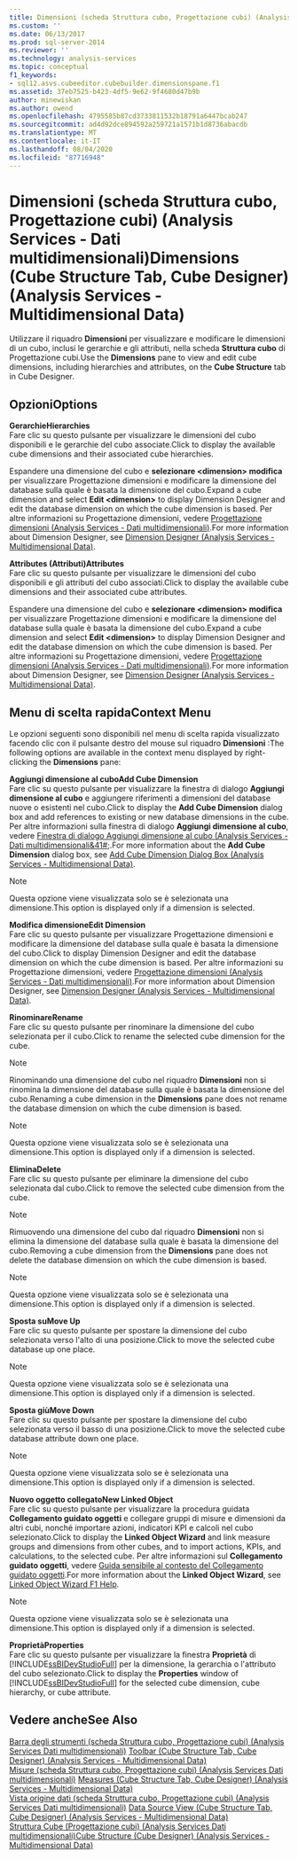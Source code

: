 ```yaml
---
title: Dimensioni (scheda Struttura cubo, Progettazione cubi) (Analysis Services-Dati multidimensionali) | Microsoft Docs
ms.custom: ''
ms.date: 06/13/2017
ms.prod: sql-server-2014
ms.reviewer: ''
ms.technology: analysis-services
ms.topic: conceptual
f1_keywords:
- sql12.asvs.cubeeditor.cubebuilder.dimensionspane.f1
ms.assetid: 37eb7525-b423-4df5-9e62-9f4680d47b9b
author: minewiskan
ms.author: owend
ms.openlocfilehash: 4795585b87cd3733811532b18791a6447bcab247
ms.sourcegitcommit: ad4d92dce894592a259721a1571b1d8736abacdb
ms.translationtype: MT
ms.contentlocale: it-IT
ms.lasthandoff: 08/04/2020
ms.locfileid: "87716948"
---
```

# <a name="dimensions-cube-structure-tab-cube-designer-analysis-services---multidimensional-data"></a><span data-ttu-id="93201-102">Dimensioni (scheda Struttura cubo, Progettazione cubi) (Analysis Services - Dati multidimensionali)</span><span class="sxs-lookup"><span data-stu-id="93201-102">Dimensions (Cube Structure Tab, Cube Designer) (Analysis Services - Multidimensional Data)</span></span>
  <span data-ttu-id="93201-103">Utilizzare il riquadro **Dimensioni** per visualizzare e modificare le dimensioni di un cubo, inclusi le gerarchie e gli attributi, nella scheda **Struttura cubo** di Progettazione cubi.</span><span class="sxs-lookup"><span data-stu-id="93201-103">Use the **Dimensions** pane to view and edit cube dimensions, including hierarchies and attributes, on the **Cube Structure** tab in Cube Designer.</span></span>  
  
## <a name="options"></a><span data-ttu-id="93201-104">Opzioni</span><span class="sxs-lookup"><span data-stu-id="93201-104">Options</span></span>  
 <span data-ttu-id="93201-105">**Gerarchie**</span><span class="sxs-lookup"><span data-stu-id="93201-105">**Hierarchies**</span></span>  
 <span data-ttu-id="93201-106">Fare clic su questo pulsante per visualizzare le dimensioni del cubo disponibili e le gerarchie del cubo associate.</span><span class="sxs-lookup"><span data-stu-id="93201-106">Click to display the available cube dimensions and their associated cube hierarchies.</span></span>  
  
 <span data-ttu-id="93201-107">Espandere una dimensione del cubo e **selezionare \<dimension> modifica** per visualizzare Progettazione dimensioni e modificare la dimensione del database sulla quale è basata la dimensione del cubo.</span><span class="sxs-lookup"><span data-stu-id="93201-107">Expand a cube dimension and select **Edit \<dimension>** to display Dimension Designer and edit the database dimension on which the cube dimension is based.</span></span> <span data-ttu-id="93201-108">Per altre informazioni su Progettazione dimensioni, vedere [Progettazione dimensioni &#40;Analysis Services - Dati multidimensionali&#41;](dimension-designer-analysis-services-multidimensional-data.md).</span><span class="sxs-lookup"><span data-stu-id="93201-108">For more information about Dimension Designer, see [Dimension Designer &#40;Analysis Services - Multidimensional Data&#41;](dimension-designer-analysis-services-multidimensional-data.md).</span></span>  
  
 <span data-ttu-id="93201-109">**Attributes (Attributi)**</span><span class="sxs-lookup"><span data-stu-id="93201-109">**Attributes**</span></span>  
 <span data-ttu-id="93201-110">Fare clic su questo pulsante per visualizzare le dimensioni del cubo disponibili e gli attributi del cubo associati.</span><span class="sxs-lookup"><span data-stu-id="93201-110">Click to display the available cube dimensions and their associated cube attributes.</span></span>  
  
 <span data-ttu-id="93201-111">Espandere una dimensione del cubo e **selezionare \<dimension> modifica** per visualizzare Progettazione dimensioni e modificare la dimensione del database sulla quale è basata la dimensione del cubo.</span><span class="sxs-lookup"><span data-stu-id="93201-111">Expand a cube dimension and select **Edit \<dimension>** to display Dimension Designer and edit the database dimension on which the cube dimension is based.</span></span> <span data-ttu-id="93201-112">Per altre informazioni su Progettazione dimensioni, vedere [Progettazione dimensioni &#40;Analysis Services - Dati multidimensionali&#41;](dimension-designer-analysis-services-multidimensional-data.md).</span><span class="sxs-lookup"><span data-stu-id="93201-112">For more information about Dimension Designer, see [Dimension Designer &#40;Analysis Services - Multidimensional Data&#41;](dimension-designer-analysis-services-multidimensional-data.md).</span></span>  
  
## <a name="context-menu"></a><span data-ttu-id="93201-113">Menu di scelta rapida</span><span class="sxs-lookup"><span data-stu-id="93201-113">Context Menu</span></span>  
 <span data-ttu-id="93201-114">Le opzioni seguenti sono disponibili nel menu di scelta rapida visualizzato facendo clic con il pulsante destro del mouse sul riquadro **Dimensioni** :</span><span class="sxs-lookup"><span data-stu-id="93201-114">The following options are available in the context menu displayed by right-clicking the **Dimensions** pane:</span></span>  
  
 <span data-ttu-id="93201-115">**Aggiungi dimensione al cubo**</span><span class="sxs-lookup"><span data-stu-id="93201-115">**Add Cube Dimension**</span></span>  
 <span data-ttu-id="93201-116">Fare clic su questo pulsante per visualizzare la finestra di dialogo **Aggiungi dimensione al cubo** e aggiungere riferimenti a dimensioni del database nuove o esistenti nel cubo.</span><span class="sxs-lookup"><span data-stu-id="93201-116">Click to display the **Add Cube Dimension** dialog box and add references to existing or new database dimensions in the cube.</span></span> <span data-ttu-id="93201-117">Per altre informazioni sulla finestra di dialogo **Aggiungi dimensione al cubo**, vedere [Finestra di dialogo Aggiungi dimensione al cubo &#40;Analysis Services - Dati multidimensionali&41#;](add-cube-dimension-dialog-box-analysis-services-multidimensional-data.md).</span><span class="sxs-lookup"><span data-stu-id="93201-117">For more information about the **Add Cube Dimension** dialog box, see [Add Cube Dimension Dialog Box &#40;Analysis Services - Multidimensional Data&#41;](add-cube-dimension-dialog-box-analysis-services-multidimensional-data.md).</span></span>  
  
> [!NOTE]  
>  <span data-ttu-id="93201-118">Questa opzione viene visualizzata solo se è selezionata una dimensione.</span><span class="sxs-lookup"><span data-stu-id="93201-118">This option is displayed only if a dimension is selected.</span></span>  
  
 <span data-ttu-id="93201-119">**Modifica dimensione**</span><span class="sxs-lookup"><span data-stu-id="93201-119">**Edit Dimension**</span></span>  
 <span data-ttu-id="93201-120">Fare clic su questo pulsante per visualizzare Progettazione dimensioni e modificare la dimensione del database sulla quale è basata la dimensione del cubo.</span><span class="sxs-lookup"><span data-stu-id="93201-120">Click to display Dimension Designer and edit the database dimension on which the cube dimension is based.</span></span> <span data-ttu-id="93201-121">Per altre informazioni su Progettazione dimensioni, vedere [Progettazione dimensioni &#40;Analysis Services - Dati multidimensionali&#41;](dimension-designer-analysis-services-multidimensional-data.md).</span><span class="sxs-lookup"><span data-stu-id="93201-121">For more information about Dimension Designer, see [Dimension Designer &#40;Analysis Services - Multidimensional Data&#41;](dimension-designer-analysis-services-multidimensional-data.md).</span></span>  
  
 <span data-ttu-id="93201-122">**Rinominare**</span><span class="sxs-lookup"><span data-stu-id="93201-122">**Rename**</span></span>  
 <span data-ttu-id="93201-123">Fare clic su questo pulsante per rinominare la dimensione del cubo selezionata per il cubo.</span><span class="sxs-lookup"><span data-stu-id="93201-123">Click to rename the selected cube dimension for the cube.</span></span>  
  
> [!NOTE]  
>  <span data-ttu-id="93201-124">Rinominando una dimensione del cubo nel riquadro **Dimensioni** non si rinomina la dimensione del database sulla quale è basata la dimensione del cubo.</span><span class="sxs-lookup"><span data-stu-id="93201-124">Renaming a cube dimension in the **Dimensions** pane does not rename the database dimension on which the cube dimension is based.</span></span>  
  
> [!NOTE]  
>  <span data-ttu-id="93201-125">Questa opzione viene visualizzata solo se è selezionata una dimensione.</span><span class="sxs-lookup"><span data-stu-id="93201-125">This option is displayed only if a dimension is selected.</span></span>  
  
 <span data-ttu-id="93201-126">**Elimina**</span><span class="sxs-lookup"><span data-stu-id="93201-126">**Delete**</span></span>  
 <span data-ttu-id="93201-127">Fare clic su questo pulsante per eliminare la dimensione del cubo selezionata dal cubo.</span><span class="sxs-lookup"><span data-stu-id="93201-127">Click to remove the selected cube dimension from the cube.</span></span>  
  
> [!NOTE]  
>  <span data-ttu-id="93201-128">Rimuovendo una dimensione del cubo dal riquadro **Dimensioni** non si elimina la dimensione del database sulla quale è basata la dimensione del cubo.</span><span class="sxs-lookup"><span data-stu-id="93201-128">Removing a cube dimension from the **Dimensions** pane does not delete the database dimension on which the cube dimension is based.</span></span>  
  
> [!NOTE]  
>  <span data-ttu-id="93201-129">Questa opzione viene visualizzata solo se è selezionata una dimensione.</span><span class="sxs-lookup"><span data-stu-id="93201-129">This option is displayed only if a dimension is selected.</span></span>  
  
 <span data-ttu-id="93201-130">**Sposta su**</span><span class="sxs-lookup"><span data-stu-id="93201-130">**Move Up**</span></span>  
 <span data-ttu-id="93201-131">Fare clic su questo pulsante per spostare la dimensione del cubo selezionata verso l'alto di una posizione.</span><span class="sxs-lookup"><span data-stu-id="93201-131">Click to move the selected cube database up one place.</span></span>  
  
> [!NOTE]  
>  <span data-ttu-id="93201-132">Questa opzione viene visualizzata solo se è selezionata una dimensione.</span><span class="sxs-lookup"><span data-stu-id="93201-132">This option is displayed only if a dimension is selected.</span></span>  
  
 <span data-ttu-id="93201-133">**Sposta giù**</span><span class="sxs-lookup"><span data-stu-id="93201-133">**Move Down**</span></span>  
 <span data-ttu-id="93201-134">Fare clic su questo pulsante per spostare la dimensione del cubo selezionata verso il basso di una posizione.</span><span class="sxs-lookup"><span data-stu-id="93201-134">Click to move the selected cube database attribute down one place.</span></span>  
  
> [!NOTE]  
>  <span data-ttu-id="93201-135">Questa opzione viene visualizzata solo se è selezionata una dimensione.</span><span class="sxs-lookup"><span data-stu-id="93201-135">This option is displayed only if a dimension is selected.</span></span>  
  
 <span data-ttu-id="93201-136">**Nuovo oggetto collegato**</span><span class="sxs-lookup"><span data-stu-id="93201-136">**New Linked Object**</span></span>  
 <span data-ttu-id="93201-137">Fare clic su questo pulsante per visualizzare la procedura guidata **Collegamento guidato oggetti** e collegare gruppi di misure e dimensioni da altri cubi, nonché importare azioni, indicatori KPI e calcoli nel cubo selezionato.</span><span class="sxs-lookup"><span data-stu-id="93201-137">Click to display the **Linked Object Wizard** and link measure groups and dimensions from other cubes, and to import actions, KPIs, and calculations, to the selected cube.</span></span> <span data-ttu-id="93201-138">Per altre informazioni sul **Collegamento guidato oggetti**, vedere [Guida sensibile al contesto del Collegamento guidato oggetti](linked-object-wizard-f1-help.md).</span><span class="sxs-lookup"><span data-stu-id="93201-138">For more information about the **Linked Object Wizard**, see [Linked Object Wizard F1 Help](linked-object-wizard-f1-help.md).</span></span>  
  
> [!NOTE]  
>  <span data-ttu-id="93201-139">Questa opzione viene visualizzata solo se è selezionata una dimensione.</span><span class="sxs-lookup"><span data-stu-id="93201-139">This option is displayed only if a dimension is selected.</span></span>  
  
 <span data-ttu-id="93201-140">**Proprietà**</span><span class="sxs-lookup"><span data-stu-id="93201-140">**Properties**</span></span>  
 <span data-ttu-id="93201-141">Fare clic su questo pulsante per visualizzare la finestra **Proprietà** di [!INCLUDE[ssBIDevStudioFull](../includes/ssbidevstudiofull-md.md)] per la dimensione, la gerarchia o l'attributo del cubo selezionato.</span><span class="sxs-lookup"><span data-stu-id="93201-141">Click to display the **Properties** window of [!INCLUDE[ssBIDevStudioFull](../includes/ssbidevstudiofull-md.md)] for the selected cube dimension, cube hierarchy, or cube attribute.</span></span>  
  
## <a name="see-also"></a><span data-ttu-id="93201-142">Vedere anche</span><span class="sxs-lookup"><span data-stu-id="93201-142">See Also</span></span>  
 <span data-ttu-id="93201-143">[Barra degli strumenti &#40;scheda Struttura cubo, Progettazione cubi&#41; &#40;Analysis Services Dati multidimensionali&#41;](toolbar-cube-structure-cube-designer-analysis-services-multidimensional-data.md) </span><span class="sxs-lookup"><span data-stu-id="93201-143">[Toolbar &#40;Cube Structure Tab, Cube Designer&#41; &#40;Analysis Services - Multidimensional Data&#41;](toolbar-cube-structure-cube-designer-analysis-services-multidimensional-data.md) </span></span>  
 <span data-ttu-id="93201-144">[Misure &#40;scheda Struttura cubo, Progettazione cubi&#41; &#40;Analysis Services Dati multidimensionali&#41;](measures-cube-structure-cube-designer-analysis-services-multidimensional-data.md) </span><span class="sxs-lookup"><span data-stu-id="93201-144">[Measures &#40;Cube Structure Tab, Cube Designer&#41; &#40;Analysis Services - Multidimensional Data&#41;](measures-cube-structure-cube-designer-analysis-services-multidimensional-data.md) </span></span>  
 <span data-ttu-id="93201-145">[Vista origine dati &#40;scheda Struttura cubo, Progettazione cubi&#41; &#40;Analysis Services Dati multidimensionali&#41;](data-source-view-cube-designer-analysis-services-multidimensional-data.md) </span><span class="sxs-lookup"><span data-stu-id="93201-145">[Data Source View &#40;Cube Structure Tab, Cube Designer&#41; &#40;Analysis Services - Multidimensional Data&#41;](data-source-view-cube-designer-analysis-services-multidimensional-data.md) </span></span>  
 [<span data-ttu-id="93201-146">Struttura Cube &#40;Progettazione cubi&#41; &#40;Analysis Services Dati multidimensionali&#41;</span><span class="sxs-lookup"><span data-stu-id="93201-146">Cube Structure &#40;Cube Designer&#41; &#40;Analysis Services - Multidimensional Data&#41;</span></span>](cube-structure-cube-designer-analysis-services-multidimensional-data.md)  
  
  
